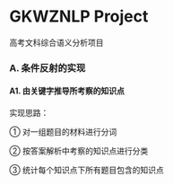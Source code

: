 # GKWZNLP Project

高考文科综合语义分析项目

### A. 条件反射的实现

   #### A1. 由关键字推导所考察的知识点

   实现思路：
    
   ① 对一组题目的材料进行分词
    
   ② 按答案解析中考察的知识点进行分类
    
   ③ 统计每个知识点下所有题目包含的知识点
        
